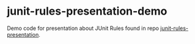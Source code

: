 # junit-rules-presentation-demo
Demo code for presentation about JUnit Rules found in repo [junit-rules-presentation](https://github.com/katarinahallberg/junit-rules-presentation).
